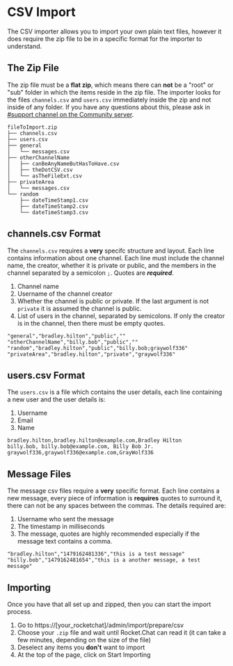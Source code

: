# CSV Import

The CSV importer allows you to import your own plain text files, however it does require the zip file to be in a specific format for the importer to understand.

## The Zip File
The zip file must be a **flat zip**, which means there can **not** be a "root" or "sub" folder in which the items reside in the zip file. The importer looks for the files `channels.csv` and `users.csv` immediately inside the zip and not inside of any folder. If you have any questions about this, please ask in [#support channel on the Community server](https://open.rocket.chat/channel/support).
```
fileToImport.zip
├── channels.csv
├── users.csv
├── general
│   └── messages.csv
├── otherChannelName
│   ├── canBeAnyNameButHasToHave.csv
│   ├── theDotCSV.csv
│   └── asTheFileExt.csv
├── privateArea
│   └── messages.csv
└── random
    ├── dateTimeStamp1.csv
    ├── dateTimeStamp2.csv
    └── dateTimeStamp3.csv
```

## channels.csv Format
The `channels.csv` requires a **very** specifc structure and layout. Each line contains information about one channel. Each line must include the channel name, the creator, whether it is private or public, and the members in the channel separated by a semicolon `;`. Quotes are ***required***.

1. Channel name
2. Username of the channel creator
3. Whether the channel is public or private. If the last argument is not `private` it is assumed the channel is public.
4. List of users in the channel, separated by semicolons. If only the creator is in the channel, then there must be empty quotes.
```csv
"general","bradley.hilton","public",""
"otherChannelName","billy.bob","public",""
"random","bradley.hilton","public","billy.bob;graywolf336"
"privateArea","bradley.hilton","private","graywolf336"
```

## users.csv Format
The `users.csv` is a file which contains the user details, each line containing a new user and the user details is:

1. Username
2. Email
3. Name
```csv
bradley.hilton,bradley.hilton@example.com,Bradley Hilton
billy.bob, billy.bob@example.com, Billy Bob Jr.
graywolf336,graywolf336@example.com,GrayWolf336
```

## Message Files
The message csv files require a **very** specific format. Each line contains a new message, every piece of information is **requires** quotes to surround it, there can not be any spaces between the commas. The details required are:

1. Username who sent the message
2. The timestamp in milliseconds
3. The message, quotes are highly recommended especially if the message text contains a comma.
```csv
"bradley.hilton","1479162481336","this is a test message"
"billy.bob","1479162481654","this is a another message, a test message"
```

## Importing
Once you have that all set up and zipped, then you can start the import process.

1. Go to https://[your_rocketchat]/admin/import/prepare/csv
2. Choose your `.zip` file and wait until Rocket.Chat can read it (it can take a few minutes, depending on the size of the file)
3. Deselect any items you **don't** want to import
4. At the top of the page, click on Start Importing
